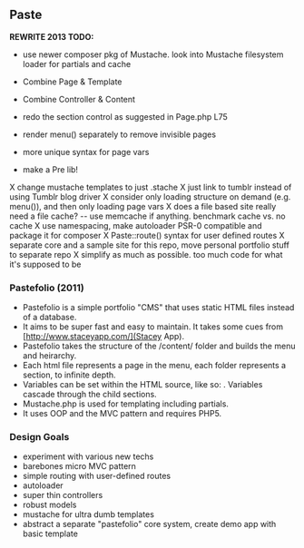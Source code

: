 ## Paste

**REWRITE 2013 TODO:**

- use newer composer pkg of Mustache. look into Mustache filesystem loader for partials and cache
- Combine Page & Template
- Combine Controller & Content

- redo the section control as suggested in Page.php L75
- render menu() separately to remove invisible pages
- more unique syntax for page vars
- make a Pre lib!

X change mustache templates to just .stache
X just link to tumblr instead of using Tumblr blog driver
X consider only loading structure on demand (e.g. menu()), and then only loading page vars
X does a file based site really need a file cache? -- use memcache if anything. benchmark cache vs. no cache
X use namespacing, make autoloader PSR-0 compatible and package it for composer
X Paste::route() syntax for user defined routes
X separate core and a sample site for this repo, move personal portfolio stuff to separate repo
X simplify as much as possible. too much code for what it's supposed to be



### Pastefolio (2011)

- Pastefolio is a simple portfolio "CMS" that uses static HTML files instead of a database.
- It aims to be super fast and easy to maintain. It takes some cues from [http://www.staceyapp.com/](Stacey App).
- Pastefolio takes the structure of the /content/ folder and builds the menu and heirarchy. 
- Each html file represents a page in the menu, each folder represents a section, to infinite depth.
- Variables can be set within the HTML source, like so: <!-- template: master -->. Variables cascade through the child sections.
- Mustache.php is used for templating including partials.
- It uses OOP and the MVC pattern and requires PHP5.

### Design Goals

* experiment with various new techs
* barebones micro MVC pattern
* simple routing with user-defined routes
* autoloader
* super thin controllers
* robust models
* mustache for ultra dumb templates
* abstract a separate "pastefolio" core system, create demo app with basic template